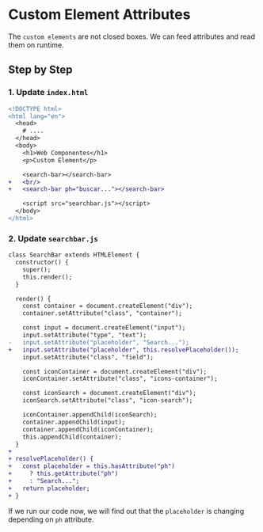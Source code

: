 # Custom Element Attributes

The `custom elements` are not closed boxes. We can feed attributes and read them on runtime.

## Step by Step

### 1. Update `index.html`

```diff
<!DOCTYPE html>
<html lang="en">
  <head>
    # ....
  </head>
  <body>
    <h1>Web Componentes</h1>
    <p>Custom Element</p>

    <search-bar></search-bar>
+   <br/>
+   <search-bar ph="buscar..."></search-bar>

    <script src="searchbar.js"></script>
  </body>
</html>
```

### 2. Update `searchbar.js`

```diff
class SearchBar extends HTMLElement {
  constructor() {
    super();
    this.render();
  }

  render() {
    const container = document.createElement("div");
    container.setAttribute("class", "container");

    const input = document.createElement("input");
    input.setAttribute("type", "text");
-   input.setAttribute("placeholder", "Search...");
+   input.setAttribute("placeholder", this.resolvePlaceholder());
    input.setAttribute("class", "field");

    const iconContainer = document.createElement("div");
    iconContainer.setAttribute("class", "icons-container");

    const iconSearch = document.createElement("div");
    iconSearch.setAttribute("class", "icon-search");

    iconContainer.appendChild(iconSearch);
    container.appendChild(input);
    container.appendChild(iconContainer);
    this.appendChild(container);
  }
+
+ resolvePlaceholder() {
+   const placeholder = this.hasAttribute("ph")
+     ? this.getAttribute("ph")
+     : "Search...";
+   return placeholder;
+ }
```

If we run our code now, we will find out that the `placeholder` is changing depending on `ph` attribute.
